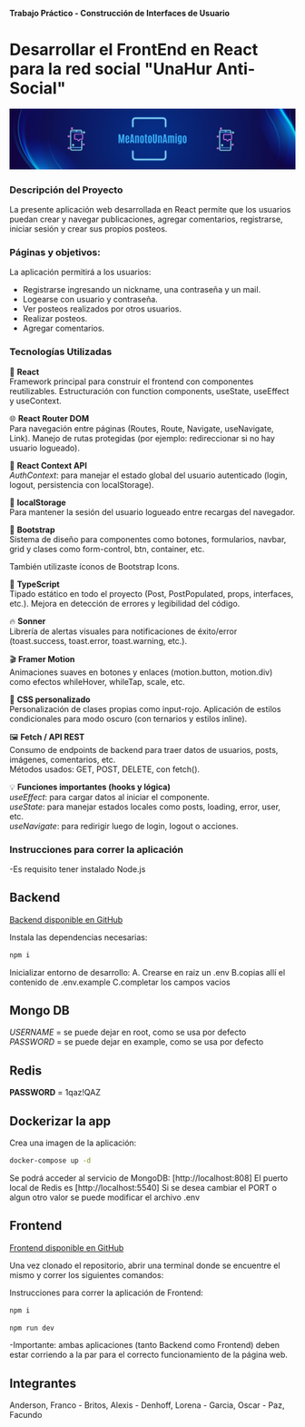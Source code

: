 **Trabajo Práctico - Construcción de Interfaces de Usuario**
# Desarrollar el FrontEnd en React para la red social "UnaHur Anti-Social"

![banner](banner.png)

### Descripción del Proyecto

La presente aplicación web desarrollada en React permite que los usuarios puedan crear y navegar publicaciones, agregar comentarios, registrarse, iniciar sesión y crear sus propios posteos.

### Páginas y objetivos:

La aplicación permitirá a los usuarios:

- Registrarse ingresando un nickname, una contraseña y un mail.
- Logearse con usuario y contraseña.
- Ver posteos realizados por otros usuarios.
- Realizar posteos. 
- Agregar comentarios.

###  Tecnologías Utilizadas
🧠 **React**<br>
Framework principal para construir el frontend con componentes reutilizables.
Estructuración con function components, useState, useEffect y useContext.

🌐 **React Router DOM**<br>
Para navegación entre páginas (Routes, Route, Navigate, useNavigate, Link).
Manejo de rutas protegidas (por ejemplo: redireccionar si no hay usuario logueado).

👥 **React Context API**<br>
*AuthContext*: para manejar el estado global del usuario autenticado (login, logout, persistencia con localStorage).

💾 **localStorage**<br>
Para mantener la sesión del usuario logueado entre recargas del navegador.

🎨 **Bootstrap**<br>
Sistema de diseño para componentes como botones, formularios, navbar, grid y clases como form-control, btn, container, etc.

También utilizaste íconos de Bootstrap Icons.

🎯 **TypeScript**<br>
Tipado estático en todo el proyecto (Post, PostPopulated, props, interfaces, etc.).
Mejora en detección de errores y legibilidad del código.

🔥 **Sonner**<br>
Librería de alertas visuales para notificaciones de éxito/error (toast.success, toast.error, toast.warning, etc.).

🎬 **Framer Motion**<br>
Animaciones suaves en botones y enlaces (motion.button, motion.div) como efectos whileHover, whileTap, scale, etc.

🎨 **CSS personalizado**<br>
Personalización de clases propias como input-rojo.
Aplicación de estilos condicionales para modo oscuro (con ternarios y estilos inline).

🖼️ **Fetch / API REST**<br>
Consumo de endpoints de backend para traer datos de usuarios, posts, imágenes, comentarios, etc.<br>
Métodos usados: GET, POST, DELETE, con fetch().

💡 **Funciones importantes (hooks y lógica)**<br>
*useEffect*: para cargar datos al iniciar el componente.<br>
*useState*: para manejar estados locales como posts, loading, error, user, etc.<br>
*useNavigate*: para redirigir luego de login, logout o acciones.<br>

### Instrucciones para correr la aplicación 
-Es requisito tener instalado Node.js

## Backend

[Backend disponible en GitHub](https://github.com/FlamarokClass/anti-social-meanotounamigo-backend)

Instala las dependencias necesarias:
```bash
npm i
```

Inicializar entorno de desarrollo:
A. Crearse en raiz un .env 
B.copias allí el contenido de .env.example 
C.completar los campos vacios 

## Mongo DB 
*USERNAME* = se puede dejar en root, como se usa por defecto<br>
*PASSWORD* = se puede dejar en example, como se usa por defecto

## Redis
**PASSWORD** = 1qaz!QAZ


## Dockerizar la app
Crea una imagen de la aplicación:
```bash
docker-compose up -d
```

Se podrá acceder al servicio de MongoDB: [http://localhost:808]
El puerto local de Redis es [http://localhost:5540]
Si se desea cambiar el PORT o algun otro valor se puede modificar el archivo .env

## Frontend

[Frontend disponible en GitHub](https://github.com/AlexisF12/anti-social-meanotounamigo-frontend)

Una vez clonado el repositorio, abrir una terminal donde se encuentre el mismo y correr los siguientes comandos:

Instrucciones para correr la aplicación de Frontend:
```bash
npm i
```
```bash
npm run dev
```

-Importante: ambas aplicaciones (tanto Backend como Frontend) deben estar corriendo a la par para el correcto funcionamiento de la página web. 


## Integrantes

Anderson, Franco - Britos, Alexis - Denhoff, Lorena - Garcia, Oscar - Paz, Facundo